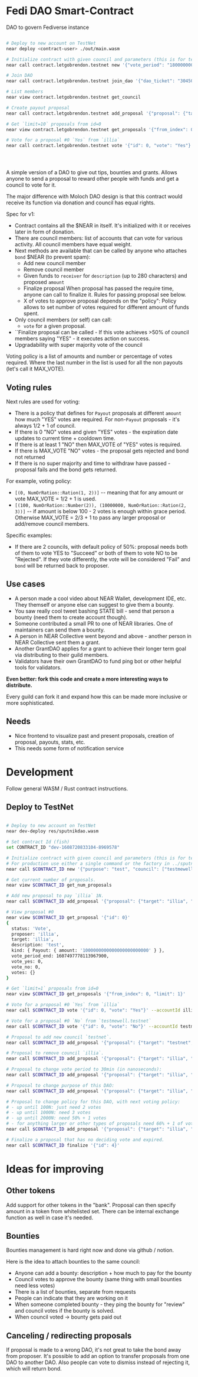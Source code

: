 # Fedi DAO Smart-Contract

DAO to govern Fediverse instance

```bash

# Deploy to new account on TestNet
near deploy <contract-user> ./out/main.wasm

# Initialize contract with given council and parameters (this is for testing, where you stil have access key to the contract).
near call contract.letgobrendon.testnet new '{"vote_period": "1800000000000", "grace_period": "1800000000000", "domain": "dupa.com", "public_key": "03c98962bc9f8d3e5ea0cd15cfef96f7623d28ef84986bb9c898be11748eb61f80"}' --accountId contract.letgobrendon.testnet

# Join DAO
near call contract.letgobrendon.testnet join_dao '{"dao_ticket": "3045022100a20188c423d752a5f6617133b841e0cc90a4007e9c9d31e4c19f07670e670155022063dea1e5cf6d5ce8506dcaf97bae47d5e4db6ee362fd3142b3389e3cc310959c", "username": "string2"}' --accountId bob.letgobrendon.testnet

# List members
near view contract.letgobrendon.testnet get_council

# Create payout proposal
near call contract.letgobrendon.testnet add_proposal '{"proposal": {"target": "bob.letgobrendon.testnet", "description": "payment for hosting", "kind": {"type": "Payout", "amount": "1000000000000000000000000"}}}' --accountId=bob.letgobrendon.testnet --amount 1

# Get `limit=10` proposals from id=0
near view contract.letgobrendon.testnet get_proposals '{"from_index": 0, "limit": 10}'

# Vote for a proposal #0 `Yes` from `illia`
near call contract.letgobrendon.testnet vote '{"id": 0, "vote": "Yes"}' --accountId bob.letgobrendon.testnet





```








A simple version of a DAO to give out tips, bounties and grants.
Allows anyone to send a proposal to reward other people with funds and get a council to vote for it.

The major difference with Moloch DAO design is that this contract would receive its function via donation and council has equal rights.

Spec for v1:

- Contract contains all the $NEAR in itself. It's initialized with it or receives later in form of donation.
- There are council members: list of accounts that can vote for various activity. All council members have equal weight.
- Next methods are available that can be called by anyone who attaches `bond` $NEAR (to prevent spam):
  - Add new council member
  - Remove council member
  - Given funds to `receiver` for `description` (up to 280 characters) and proposed `amount`
  - Finalize proposal
    When proposal has passed the require time, anyone can call to finalize it. Rules for passing proposal see below.
  - X of votes to approve proposal depends on the "policy": Policy allows to set number of votes required for different amount of funds spent.
- Only council members (or self) can call:
  - `vote` for a given proposal.
- ``Finalize proposal can be called - If this vote achieves >50% of council members saying "YES" - it executes action on success.
- Upgradability with super majority vote of the council

Voting policy is a list of amounts and number or percentage of votes required.
Where the last number in the list is used for all the non payouts (let's call it MAX_VOTE).

## Voting rules

Next rules are used for voting:

- There is a policy that defines for `Payout` proposals at different `amount` how much "YES" votes are required. For non-`Payout` proposals - it's always 1/2 + 1 of council.
- If there is 0 "NO" votes and given "YES" votes - the expiration date updates to current time + cooldown time.
- If there is at least 1 "NO" then MAX_VOTE of "YES" votes is required.
- If there is MAX_VOTE "NO" votes - the proposal gets rejected and bond not returned
- If there is no super majority and time to withdraw have passed - proposal fails and the bond gets returned.

For example, voting policy:

- `[(0, NumOrRation::Ration(1, 2))]` -- meaning that for any amount or vote MAX_VOTE = 1/2 + 1 is used.
- `[(100, NumOrRation::Number(2)), (10000000, NumOrRation::Ration(2, 3))]` -- if amount is below 100 - 2 votes is enough within grace period. Otherwise MAX_VOTE = 2/3 + 1 to pass any larger proposal or add/remove council members.

Specific examples:

- If there are 2 councils, with default policy of 50%: proposal needs both of them to vote YES to "Succeed" or both of them to vote NO to be "Rejected". If they vote differently, the vote will be considered "Fail" and `bond` will be returned back to proposer.

## Use cases

- A person made a cool video about NEAR Wallet, development IDE, etc. They themself or anyone else can suggest to give them a bounty.
- You saw really cool tweet bashing STATE bill - send that person a bounty (need them to create account though).
- Someone contributed a small PR to one of NEAR libraries. One of maintainers can send them a bounty.
- A person in NEAR Collective went beyond and above - another person in NEAR Collective sent them a grant.
- Another GrantDAO applies for a grant to achieve their longer term goal via distributing to their guild members.
- Validators have their own GrantDAO to fund ping bot or other helpful tools for validators.

**Even better: fork this code and create a more interesting ways to distribute.**

Every guild can fork it and expand how this can be made more inclusive or more sophisticated.

## Needs

- Nice frontend to visualize past and present proposals, creation of proposal, payouts, stats, etc.
- This needs some form of notification service

# Development

Follow general WASM / Rust contract instructions.

## Deploy to TestNet

```bash

# Deploy to new account on TestNet
near dev-deploy res/sputnikdao.wasm

# Set contract Id (fish)
set CONTRACT_ID "dev-1608720833104-8969578"

# Initialize contract with given council and parameters (this is for testing, where you stil have access key to the contract).
# For production use either a single command or the factory in ../sputnikdao-factory
near call $CONTRACT_ID new '{"purpose": "test", "council": ["testmewell.testnet", "illia"], "bond": "1000000000000000000000000", "vote_period": "1800000000000", "grace_period": "1800000000000"}' --accountId $CONTRACT_ID

# Get current number of proposals.
near view $CONTRACT_ID get_num_proposals

# Add new proposal to pay `illia` 1N.
near call $CONTRACT_ID add_proposal '{"proposal": {"target": "illia", "description": "test", "kind": {"type": "Payout", "amount": "1000000000000000000000000"}}}' --accountId=illia --amount 1

# View proposal #0
near view $CONTRACT_ID get_proposal '{"id": 0}'
{
  status: 'Vote',
  proposer: 'illia',
  target: 'illia',
  description: 'test',
  kind: { Payout: { amount: '1000000000000000000000000' } },
  vote_period_end: 1607497778113967900,
  vote_yes: 0,
  vote_no: 0,
  votes: {}
}

# Get `limit=1` proposals from id=0
near view $CONTRACT_ID get_proposals '{"from_index": 0, "limit": 1}'

# Vote for a proposal #0 `Yes` from `illia`
near call $CONTRACT_ID vote '{"id": 0, "vote": "Yes"}' --accountId illia

# Vote for a proposal #0 `No` from `testmewell.testnet`
near call $CONTRACT_ID vote '{"id": 0, "vote": "No"}' --accountId testmewell.testnet

# Proposal to add new council `testnet`.
near call $CONTRACT_ID add_proposal '{"proposal": {"target": "testnet", "description": "test", "kind": {"type": "NewCouncil"}}}' --accountId=illia --amount 1

# Proposal to remove council `illia`.
near call $CONTRACT_ID add_proposal '{"proposal": {"target": "illia", "description": "test", "kind": {"type": RemoveCouncil"}}}' --accountId=illia --amount 1

# Proposal to change vote period to 30min (in nanoseconds):
near call $CONTRACT_ID add_proposal '{"proposal": {"target": "illia", "description": "test", "kind": {"type": "ChangeVotePeriod", "vote_period": "1800000000000"}}}' --accountId=illia --amount 1

# Proposal to change purpose of this DAO:
near call $CONTRACT_ID add_proposal '{"proposal": {"target": "illia", "description": "test", "kind": {"type": "ChangePurpose", "purpose": "test me well"}}}' --accountId=illia --amount 1

# Proposal to change policy for this DAO, with next voting policy:
# - up until 100N: just need 2 votes
# - up until 1000N: need 3 votes
# - up until 2000N: need 50% + 1 votes
# - for anything larger or other types of proposals need 66% + 1 of votes
near call $CONTRACT_ID add_proposal '{"proposal": {"target": "illia", "description": "test", "kind": {"type": "ChangePolicy", "policy": [{"max_amount": "100", "votes": 2}, {"max_amount": "1000", "votes": 3}, {"max_amount": "2000", "votes": [1, 2]}, {"max_amount": "10000000", "votes": [2, 3]}]}}}' --accountId=illia --amount 1

# Finalize a proposal that has no deciding vote and expired.
near call $CONTRACT_ID finalize '{"id": 4}'
```

# Ideas for improving

## Other tokens

Add support for other tokens in the "bank".
Proposal can then specify amount in a token from whitelisted set.
There can be internal exchange function as well in case it's needed.

## Bounties

Bounties management is hard right now and done via github / notion.

Here is the idea to attach bounties to the same council:

- Anyone can add a bounty: description + how much to pay for the bounty
- Council votes to approve the bounty (same thing with small bounties need less votes)
- There is a list of bounties, separate from requests
- People can indicate that they are working on it
- When someone completed bounty - they ping the bounty for "review" and council votes if the bounty is solved.
- When council voted -> bounty gets paid out

## Canceling / redirecting proposals

If proposal is made to a wrong DAO, it's not great to take the bond away from proposer.
It's possible to add an option to transfer proposals from one DAO to another DAO.
Also people can vote to dismiss instead of rejecting it, which will return bond.
